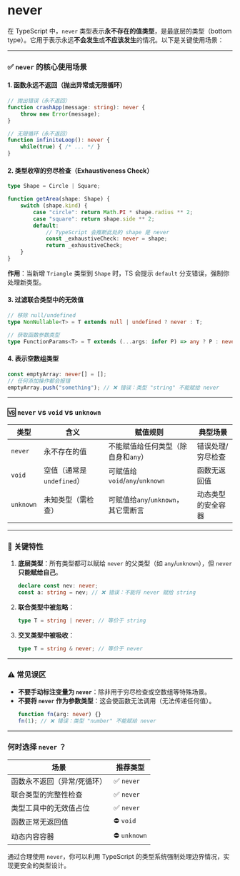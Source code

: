 # never
在 TypeScript 中，`never` 类型表示**永不存在的值类型**，是最底层的类型（bottom type）。它用于表示永远**不会发生**或**不应该发生**的情况。以下是关键使用场景：

---

### ✅ **`never` 的核心使用场景**

#### 1. **函数永远不返回**（抛出异常或无限循环）
```typescript
// 抛出错误（永不返回）
function crashApp(message: string): never {
    throw new Error(message);
}

// 无限循环（永不返回）
function infiniteLoop(): never {
    while(true) { /* ... */ }
}
```

#### 2. **类型收窄的穷尽检查**（Exhaustiveness Check）
```typescript
type Shape = Circle | Square;

function getArea(shape: Shape) {
    switch (shape.kind) {
        case "circle": return Math.PI * shape.radius ** 2;
        case "square": return shape.side ** 2;
        default: 
            // TypeScript 会推断此处的 shape 是 never
            const _exhaustiveCheck: never = shape;
            return _exhaustiveCheck;
    }
}
```
**作用**：当新增 `Triangle` 类型到 `Shape` 时，TS 会提示 `default` 分支错误，强制你处理新类型。

#### 3. **过滤联合类型中的无效值**
```typescript
// 移除 null/undefined
type NonNullable<T> = T extends null | undefined ? never : T;

// 获取函数参数类型
type FunctionParams<T> = T extends (...args: infer P) => any ? P : never;
```

#### 4. **表示空数组类型**
```typescript
const emptyArray: never[] = [];
// 任何添加操作都会报错
emptyArray.push("something"); // ❌ 错误：类型 "string" 不能赋给 never
```

---

### 🆚 **`never` vs `void` vs `unknown`**

| **类型** | **含义**                          | **赋值规则**                                | 典型场景                     |
|----------|-----------------------------------|------------------------------------------|------------------------------|
| `never`  | 永不存在的值                      | 不能赋值给任何类型（除自身和`any`）       | 错误处理/穷尽检查            |
| `void`   | 空值（通常是`undefined`）         | 可赋值给`void`/`any`/`unknown`           | 函数无返回值                 |
| `unknown`| 未知类型（需检查）                | 可赋值给`any`/`unknown`，其它需断言       | 动态类型的安全容器           |

---

### 🔑 **关键特性**
1. **底层类型**：所有类型都可以赋给 `never` 的父类型（如 `any`/`unknown`），但 `never` **只能赋给自己**。
   ```typescript
   declare const nev: never;
   const a: string = nev; // ❌ 错误：不能将 never 赋给 string
   ```

2. **联合类型中被忽略**：
   ```typescript
   type T = string | never; // 等价于 string
   ```

3. **交叉类型中被吸收**：
   ```typescript
   type T = string & never; // 等价于 never
   ```

---

### ⚠️ **常见误区**
- **不要手动标注变量为 `never`**：除非用于穷尽检查或空数组等特殊场景。
- **不要将 `never` 作为参数类型**：这会使函数无法调用（无法传递任何值）。
  ```typescript
  function fn(arg: never) {}
  fn(1); // ❌ 错误：类型 "number" 不能赋给 never
  ```

---

### **何时选择 `never` ？**
| **场景**                      | **推荐类型** |
|-------------------------------|-------------|
| 函数永不返回（异常/死循环）    | ✅ `never`   |
| 联合类型的完整性检查          | ✅ `never`   |
| 类型工具中的无效值占位        | ✅ `never`   |
| 函数正常无返回值              | ⛔ `void`     |
| 动态内容容器                  | ⛔ `unknown`  |

通过合理使用 `never`，你可以利用 TypeScript 的类型系统强制处理边界情况，实现更安全的类型设计。